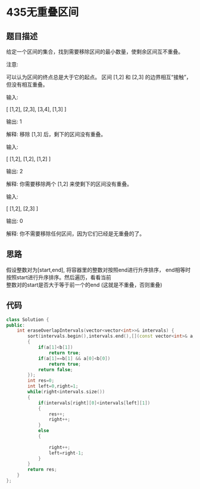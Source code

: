 # 435无重叠区间

## 题目描述

给定一个区间的集合，找到需要移除区间的最小数量，使剩余区间互不重叠。

注意:

可以认为区间的终点总是大于它的起点。
区间 [1,2] 和 [2,3] 的边界相互“接触”，但没有相互重叠。

输入: 

[ [1,2], [2,3], [3,4], [1,3] ]

输出: 1

解释: 移除 [1,3] 后，剩下的区间没有重叠。

输入: 

[ [1,2], [1,2], [1,2] ]

输出: 2

解释: 你需要移除两个 [1,2] 来使剩下的区间没有重叠。

输入: 

[ [1,2], [2,3] ]

输出: 0

解释: 你不需要移除任何区间，因为它们已经是无重叠的了。

## 思路

假设整数对为[start,end], 将容器里的整数对按照end进行升序排序， end相等时按照start进行升序排序。然后遍历，看看当前\
整数对的start是否大于等于前一个的end (这就是不重叠，否则重叠)

## 代码

```C++
class Solution {
public:
    int eraseOverlapIntervals(vector<vector<int>>& intervals) {
        sort(intervals.begin(),intervals.end(),[](const vector<int>& a,const vector<int>& b)
        {
            if(a[1]<b[1])
                return true;
            if(a[1]==b[1] && a[0]<b[0])
                return true;
            return false;
        });
        int res=0;
        int left=0,right=1;
        while(right<intervals.size())
        {
            if(intervals[right][0]<intervals[left][1])
            {
                res++;
                right++;
            }
            else
            {
                
                right++;
                left=right-1;
            }
        }
        return res;
    }
};
```
